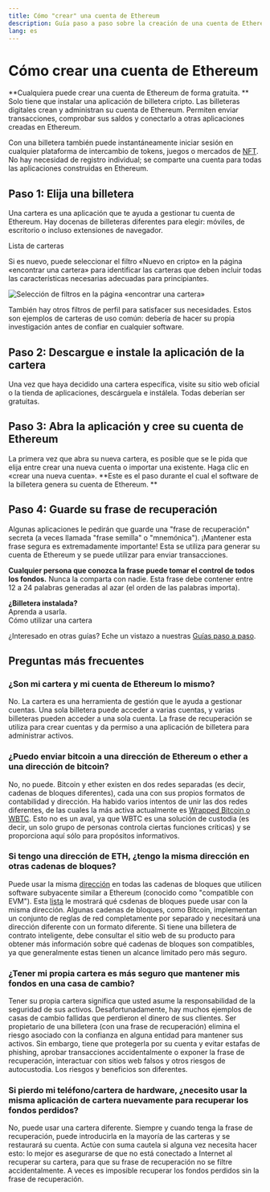 ```yaml
---
title: Cómo "crear" una cuenta de Ethereum
description: Guía paso a paso sobre la creación de una cuenta de Ethereum utilizando una billetera.
lang: es
---
```


# Cómo crear una cuenta de Ethereum

**Cualquiera puede crear una cuenta de Ethereum de forma gratuita. ** Solo tiene que instalar una aplicación de billetera cripto. Las billeteras digitales crean y administran su cuenta de Ethereum. Permiten enviar transacciones, comprobar sus saldos y conectarlo a otras aplicaciones creadas en Ethereum.

Con una billetera también puede instantáneamente iniciar sesión en cualquier plataforma de intercambio de tokens, juegos o mercados de [NFT](/glossary/#nft). No hay necesidad de registro individual; se comparte una cuenta para todas las aplicaciones construidas en Ethereum.

## Paso 1: Elija una billetera

Una cartera es una aplicación que te ayuda a gestionar tu cuenta de Ethereum. Hay docenas de billeteras diferentes para elegir: móviles, de escritorio o incluso extensiones de navegador.


<ButtonLink href="/wallets/find-wallet/">
  Lista de carteras
</ButtonLink>

Si es nuevo, puede seleccionar el filtro «Nuevo en cripto» en la página «encontrar una cartera» para identificar las carteras que deben incluir todas las características necesarias adecuadas para principiantes.

![Selección de filtros en la página «encontrar una cartera»](./wallet-box.png)

También hay otros filtros de perfil para satisfacer sus necesidades. Estos son ejemplos de carteras de uso común: debería de hacer su propia investigación antes de confiar en cualquier software.

## Paso 2: Descargue e instale la aplicación de la cartera

Una vez que haya decidido una cartera específica, visite su sitio web oficial o la tienda de aplicaciones, descárguela e instálela. Todas deberían ser gratuitas.

## Paso 3: Abra la aplicación y cree su cuenta de Ethereum

La primera vez que abra su nueva cartera, es posible que se le pida que elija entre crear una nueva cuenta o importar una existente. Haga clic en «crear una nueva cuenta». **Este es el paso durante el cual el software de la billetera genera su cuenta de Ethereum. **

## Paso 4: Guarde su frase de recuperación

Algunas aplicaciones le pedirán que guarde una "frase de recuperación" secreta (a veces llamada "frase semilla" o "mnemónica"). ¡Mantener esta frase segura es extremadamente importante! Esta se utiliza para generar su cuenta de Ethereum y se puede utilizar para enviar transacciones.

**Cualquier persona que conozca la frase puede tomar el control de todos los fondos.** Nunca la comparta con nadie. Esta frase debe contener entre 12 a 24 palabras generadas al azar (el orden de las palabras importa).

<div>
<Alert variant="update">
<AlertEmoji text=":eyes:"/>
<AlertContent className="flex-row justify-between items-center">
  <div><b>¿Billetera instalada?</b><br/> Aprenda a usarla.</div>
  <ButtonLink href="/guides/how-to-use-a-wallet">
    Cómo utilizar una cartera
  </ButtonLink>
 </AlertContent>
</Alert>
</div>

¿Interesado en otras guías? Eche un vistazo a nuestras [Guías paso a paso](/guides/).

## Preguntas más frecuentes

### ¿Son mi cartera y mi cuenta de Ethereum lo mismo?

No. La cartera es una herramienta de gestión que le ayuda a gestionar cuentas. Una sola billetera puede acceder a varias cuentas, y varias billeteras pueden acceder a una sola cuenta. La frase de recuperación se utiliza para crear cuentas y da permiso a una aplicación de billetera para administrar activos.

### ¿Puedo enviar bitcoin a una dirección de Ethereum o ether a una dirección de bitcoin?

No, no puede. Bitcoin y ether existen en dos redes separadas (es decir, cadenas de bloques diferentes), cada una con sus propios formatos de contabilidad y dirección. Ha habido varios intentos de unir las dos redes diferentes, de las cuales la más activa actualmente es [Wrapped Bitcoin o WBTC](https://www.bitcoin.com/get-started/what-is-wbtc/). Esto no es un aval, ya que WBTC es una solución de custodia (es decir, un solo grupo de personas controla ciertas funciones críticas) y se proporciona aquí sólo para propósitos informativos.

### Si tengo una dirección de ETH, ¿tengo la misma dirección en otras cadenas de bloques?

Puede usar la misma [dirección](/glossary/#address) en todas las cadenas de bloques que utilicen software subyacente similar a Ethereum (conocido como "compatible con EVM"). Esta [lista](https://chainlist.org/) le mostrará qué csdenas de bloques puede usar con la misma dirección. Algunas cadenas de bloques, como Bitcoin, implementan un conjunto de reglas de red completamente por separado y necesitará una dirección diferente con un formato diferente. Si tiene una billetera de contrato inteligente, debe consultar el sitio web de su producto para obtener más información sobre qué cadenas de bloques son compatibles, ya que generalmente estas tienen un alcance limitado pero más seguro.

### ¿Tener mi propia cartera es más seguro que mantener mis fondos en una casa de cambio?

Tener su propia cartera significa que usted asume la responsabilidad de la seguridad de sus activos. Desafortunadamente, hay muchos ejemplos de casas de cambio fallidas que perdieron el dinero de sus clientes. Ser propietario de una billetera (con una frase de recuperación) elimina el riesgo asociado con la confianza en alguna entidad para mantener sus activos. Sin embargo, tiene que protegerla por su cuenta y evitar estafas de phishing, aprobar transacciones accidentalmente o exponer la frase de recuperación, interactuar con sitios web falsos y otros riesgos de autocustodia. Los riesgos y beneficios son diferentes.

### Si pierdo mi teléfono/cartera de hardware, ¿necesito usar la misma aplicación de cartera nuevamente para recuperar los fondos perdidos?

No, puede usar una cartera diferente. Siempre y cuando tenga la frase de recuperación, puede introducirla en la mayoría de las carteras y se restaurará su cuenta. Actúe con suma cautela si alguna vez necesita hacer esto: lo mejor es asegurarse de que no está conectado a Internet al recuperar su cartera, para que su frase de recuperación no se filtre accidentalmente. A veces es imposible recuperar los fondos perdidos sin la frase de recuperación.
